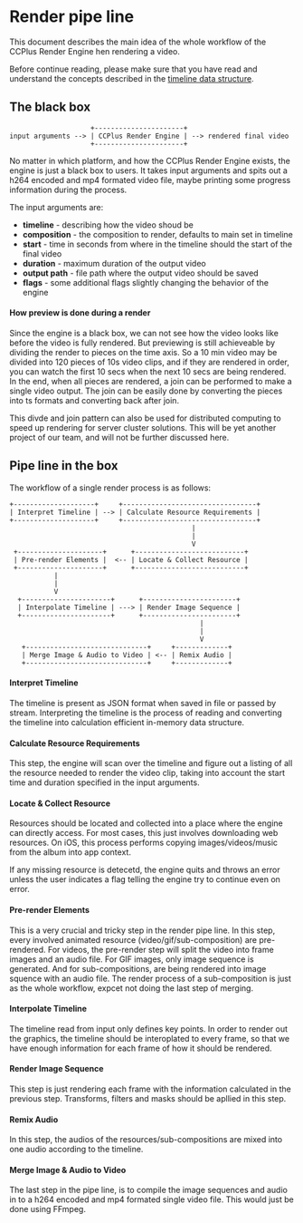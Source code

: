 Render pipe line
================

This document describes the main idea of the whole workflow of the CCPlus
Render Engine hen rendering a video.

Before continue reading, please make sure that you have read and understand the 
concepts described in the [timeline data structure](data-structures/Timeline.md).

The black box
-------------

                        +----------------------+
    input arguments --> | CCPlus Render Engine | --> rendered final video
                        +----------------------+
                       
No matter in which platform, and how the CCPlus Render Engine exists, the
engine is just a black box to users. It takes input arguments and spits out
a h264 encoded and mp4 formated video file, maybe printing some progress 
information during the process.

The input arguments are:

 - **timeline** - describing how the video shoud be
 - **composition** - the composition to render, defaults to main set in timeline
 - **start** - time in seconds from where in the timeline should the start
                of the final video
 - **duration** - maximum duration of the output video
 - **output path** - file path where the output video should be saved
 - **flags** - some additional flags slightly changing the behavior of the engine

#### How preview is done during a render

Since the engine is a black box, we can not see how the video looks like
before the video is fully rendered. But previewing is still achieveable
by dividing the render to pieces on the time axis. So a 10 min video may
be divided into 120 pieces of 10s video clips, and if they are rendered
in order, you can watch the first 10 secs when the next 10 secs are being
rendered. In the end, when all pieces are rendered, a join can be performed
to make a single video output. The join can be easily done by converting
the pieces into ts formats and converting back after join.

This divde and join pattern can also be used for distributed computing to
speed up rendering for server cluster solutions. This will be yet another
project of our team, and will not be further discussed here.

Pipe line in the box
--------------------

The workflow of a single render process is as follows:

    +--------------------+     +---------------------------------+
    | Interpret Timeline | --> | Calculate Resource Requirements |
    +--------------------+     +---------------------------------+
                                                 |
                                                 |
                                                 V
     +---------------------+      +---------------------------+
     | Pre-render Elements |  <-- | Locate & Collect Resource |
     +---------------------+      +---------------------------+
               |
               |
               V
      +----------------------+      +-----------------------+
      | Interpolate Timeline | ---> | Render Image Sequence |
      +----------------------+      +-----------------------+
                                                   |
                                                   |
                                                   V
       +------------------------------+     +-------------+
       | Merge Image & Audio to Video | <-- | Remix Audio |
       +------------------------------+     +-------------+
       
#### Interpret Timeline

The timeline is present as JSON format when saved in file or passed by stream.
Interpreting the timeline is the process of reading and converting the timeline
into calculation efficient in-memory data structure.

#### Calculate Resource Requirements

This step, the engine will scan over the timeline and figure out a listing of
all the resource needed to render the video clip, taking into account the start
time and duration specified in the input arguments.

#### Locate & Collect Resource

Resources should be located and collected into a place where the engine can
directly access. For most cases, this just involves downloading web resources.
On iOS, this process performs copying images/videos/music from the album into
app context.

If any missing resource is detecetd, the engine quits and throws an error unless
the user indicates a flag telling the engine try to continue even on error.

#### Pre-render Elements

This is a very crucial and tricky step in the render pipe line. In this step,
every involved animated resource (video/gif/sub-composition) are pre-rendered.
For videos, the pre-render step will split the video into frame images and an 
audio file. For GIF images, only image sequence is generated. And for
sub-compositions, are being rendered into image squence with an audio file.
The render process of a sub-composition is just as the whole workflow, expcet
not doing the last step of merging.

#### Interpolate Timeline

The timeline read from input only defines key points. In order to render out the
graphics, the timeline should be interoplated to every frame, so that we have
enough information for each frame of how it should be rendered.

#### Render Image Sequence

This step is just rendering each frame with the information calculated in the
previous step. Transforms, filters and masks should be apllied in this step.

#### Remix Audio

In this step, the audios of the resources/sub-compositions are mixed into one
audio according to the timeline.


#### Merge Image & Audio to Video

The last step in the pipe line, is to compile the image sequences and audio in
to a h264 encoded and mp4 formated single video file. This would just be done
using FFmpeg.
